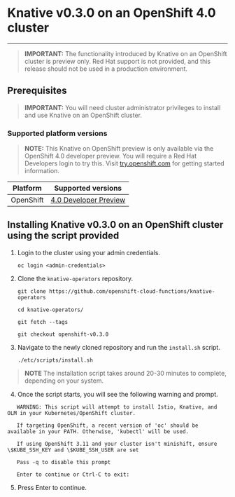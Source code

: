# Knative v0.3.0 on an OpenShift 4.0 cluster
------

> **IMPORTANT:** The functionality introduced by Knative on an OpenShift cluster is preview only. Red Hat support is not provided, and this release should not be used in a production environment.

## Prerequisites

> **IMPORTANT:** You will need cluster administrator privileges to install and use Knative on an OpenShift cluster.

### Supported platform versions

> **NOTE:** This Knative on OpenShift preview is only available via the OpenShift 4.0 developer preview. You will require a Red Hat Developers login to try this. Visit [try.openshift.com](https://try.openshift.com/) for getting started information.

| Platform        | Supported versions           |
| ------------- |:-------------:|
| OpenShift      | [4.0 Developer Preview](https://try.openshift.com/)    |

## Installing Knative v0.3.0 on an OpenShift cluster using the script provided

1. Login to the cluster using your admin credentials.

   `oc login <admin-credentials>`
   
2. Clone the `knative-operators` repository.

    `git clone https://github.com/openshift-cloud-functions/knative-operators`
   
    `cd knative-operators/` 
   
    `git fetch --tags`   
   
    `git checkout openshift-v0.3.0`   


3. Navigate to the newly cloned repository and run the `install.sh` script.

   `./etc/scripts/install.sh`  

>**NOTE** The installation script takes around 20-30 minutes to complete, depending on your system.

4. Once the script starts, you will see the following warning and prompt.

```
   WARNING: This script will attempt to install Istio, Knative, and OLM in your Kubernetes/OpenShift cluster.
    
   If targeting OpenShift, a recent version of 'oc' should be available in your PATH. Otherwise, 'kubectl' will be used.

   If using OpenShift 3.11 and your cluster isn't minishift, ensure \$KUBE_SSH_KEY and \$KUBE_SSH_USER are set

   Pass -q to disable this prompt
 
   Enter to continue or Ctrl-C to exit:
```

5. Press Enter to continue.
